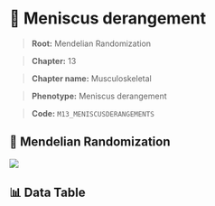 # 🧪 Meniscus derangement

> **Root:** Mendelian Randomization

> **Chapter:** 13  

> **Chapter name:** Musculoskeletal

> **Phenotype:** Meniscus derangement  

> **Code:** `M13_MENISCUSDERANGEMENTS`

## 🧬 Mendelian Randomization  

<img src="/MR/Figures/Forward/M13_MENISCUSDERANGEMENTS.png"/>

## 📊 Data Table

<CsvTableMRF src="/MR/Data/Forward/M13_MENISCUSDERANGEMENTS.csv"/>
